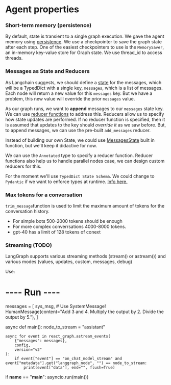 # Agent properties

### Short-term memory (persistence)

By default, state is transient to a single graph execution. We gave the agent memory using [persistence](https://langchain-ai.github.io/langgraph/how-tos/persistence/). We use a checkpointer to save the graph state after each step. One of the easiest checkpointers to use is the `MemorySaver`, an in-memory key-value store for Graph state. We use thread_id to access threads.

### Messages as State and Reducers 

As Langchain suggests, we should define a [state](https://docs.langchain.com/oss/python/langgraph/use-graph-api#messagesstate) for the messages, which will be a TypedDict with a single key, `messages`, which is a list of messages. Each node will return a new value for this `messages` key. But we have a problem, this new value will override the prior `messages` value.
 
As our graph runs, we want to **append** messages to our `messages` state key.  
We can use [reducer functions](https://langchain-ai.github.io/langgraph/concepts/low_level/#reducers) to address this.
Reducers allow us to specify how state updates are performed. If no reducer function is specified, then it is assumed that updates to the key should *override it* as we saw before. But, to append messages, we can use the pre-built `add_messages` reducer. 

Instead of building our own State, we could use [MessagesState](https://docs.langchain.com/oss/python/langgraph/use-graph-api#messagesstate) built in function, but we'll keep it didactive for now.

We can use the `Annotated` type to specify a reducer function. Reducer functions also help us to handle parallel nodes case, we can design custom reducers for this.

For the moment we'll use `TypedDict State Schema`. We could change to `Pydantic` if we want to enforce types at runtime. [Info here.](https://langchain-ai.github.io/langgraph/concepts/low_level/#state)

### Max tokens for a conversation
`trim_message`function is used to limit the maximum amount of tokens for the conversation history. 

* For simple bots 500-2000 tokens should be enough
* For more complex converrsations 4000-8000 tokens.
* gpt-40 has a limit of 128 tokens of conext

### Streaming (TODO)

LangGraph supports various streaming methods (stream() or astream()) and various modes (values, updates, custom, messages, debug)

Use:

# ---- Run ----
messages = [
    sys_msg,  # Use SystemMessage!
    HumanMessage(content="Add 3 and 4. Multiply the output by 2. Divide the output by 5."),
]


async def main():
    node_to_stream = "assistant"

    async for event in react_graph.astream_events(
        {"messages": messages}, 
        config, 
        version="v2"
    ):
        if event["event"] == "on_chat_model_stream" and event["metadata"].get("langgraph_node", "") == node_to_stream:
            print(event["data"], end="", flush=True)

if __name__ == "__main__":
    asyncio.run(main())